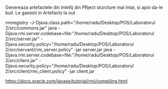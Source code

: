 Genereaza artefactele din Intellij din PRject sturcture mai intai, si apoi da-le buil. Le gasesti in Artefacts la out

rmiregistry -J-Djava.class.path="/home/radu/Desktop/POS/Laboratorul 2/src/commons.jar"
java -Djava.rmi.server.codebase=file:"/home/radu/Desktop/POS/Laboratorul 2/src/server.jar" -Djava.security.policy="/home/radu/Desktop/POS/Laboratorul 2/src/servant/rmi_server.policy" -jar server.jar
java -Djava.rmi.server.codebase=file:"/home/radu/Desktop/POS/Laboratorul 2/src/client.jar" -Djava.security.policy="/home/radu/Desktop/POS/Laboratorul 2/src/client/rmi_client.policy" -jar client.jar


https://docs.oracle.com/javase/tutorial/rmi/compiling.html

